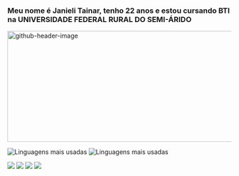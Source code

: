 
### Meu nome é Janieli Tainar, tenho 22 anos e estou cursando BTI na UNIVERSIDADE FEDERAL RURAL DO SEMI-ÁRIDO
<img width="945" height="250" alt="github-header-image" src="https://github.com/user-attachments/assets/b27f41f3-1ca2-480e-82a9-00c96218cd60" />


![Linguagens mais usadas](https://github-readme-stats.vercel.app/api/top-langs/?username=JanieliSilva&show_icons=true&theme=dark&hide_border=true&layout=compact)  ![Linguagens mais usadas](https://github-readme-stats.vercel.app/api/top-langs/?username=JanieliSilva&hide_border=true&layout=compact&langs_count=10&title_color=800080&text_color=800080&bg_color=FFFFFF)
<div> 
  <a href="https://instagram.com/thaynar_silver" target="_blank"><img src="https://img.shields.io/badge/-Instagram-%23E4405F?style=for-the-badge&logo=instagram&logoColor=white" target="_blank"></a>
 <a href="https://discord.gg/tainazinha3751" target="_blank"><img src="https://img.shields.io/badge/Discord-7289DA?style=for-the-badge&logo=discord&logoColor=white" target="_blank"></a> 
  <a href = "mailto:tainasilver824@gmail.com"><img src="https://img.shields.io/badge/-Gmail-%23333?style=for-the-badge&logo=gmail&logoColor=white" target="_blank"></a>
  <a href="https://www.linkedin.com/in/janieli-tainar-806789271" target="_blank"><img src="https://img.shields.io/badge/-LinkedIn-%230077B5?style=for-the-badge&logo=linkedin&logoColor=white" target="_blank"></a> 
  
</div>


